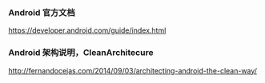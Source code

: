### Android 官方文档
https://developer.android.com/guide/index.html

### Android 架构说明，CleanArchitecure
http://fernandocejas.com/2014/09/03/architecting-android-the-clean-way/

